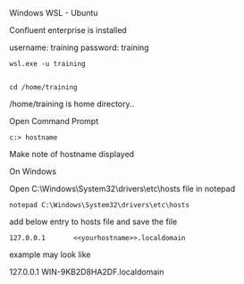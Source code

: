Windows WSL - Ubuntu 

Confluent enterprise is installed

username: training
password: training

```
wsl.exe -u training


cd /home/training
```

/home/training is home directory..



Open Command Prompt

```
c:> hostname
```

Make note of hostname displayed 

On Windows


Open C:\Windows\System32\drivers\etc\hosts file in notepad

```
notepad C:\Windows\System32\drivers\etc\hosts
```


add below entry to hosts file and save the file

```
127.0.0.1       <<yourhostname>>.localdomain 
```

example may look like

127.0.0.1       WIN-9KB2D8HA2DF.localdomain


